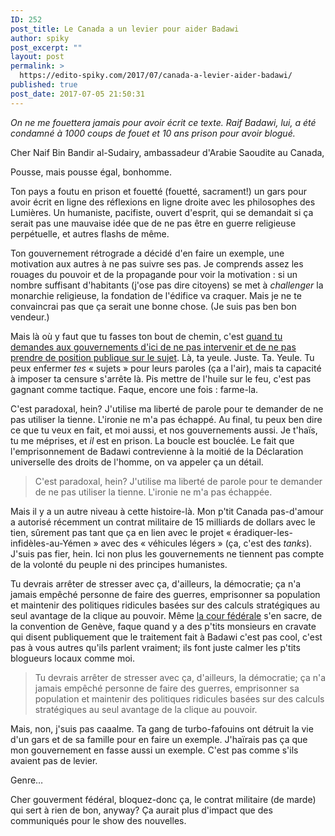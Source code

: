 ```yaml
---
ID: 252
post_title: Le Canada a un levier pour aider Badawi
author: spiky
post_excerpt: ""
layout: post
permalink: >
  https://edito-spiky.com/2017/07/canada-a-levier-aider-badawi/
published: true
post_date: 2017-07-05 21:50:31
---
```

_On ne me fouettera jamais pour avoir écrit ce texte. Raif Badawi, lui, a été condamné à 1000 coups de fouet et 10 ans prison pour avoir blogué._

Cher Naif Bin Bandir al-Sudairy, ambassadeur d'Arabie Saoudite au Canada,

Pousse, mais pousse égal, bonhomme.

Ton pays a foutu en prison et fouetté (fouetté, sacrament!) un gars pour avoir écrit en ligne des réflexions en ligne droite avec les philosophes des Lumières.  Un humaniste, pacifiste, ouvert d'esprit, qui se demandait si ça serait pas une mauvaise idée que de ne pas être en guerre religieuse perpétuelle, et autres flashs de même.

Ton gouvernement rétrograde a décidé d'en faire un exemple, une motivation aux autres à ne pas suivre ses pas. Je comprends assez les rouages du pouvoir et de la propagande pour voir la motivation : si un nombre suffisant d'habitants (j'ose pas dire citoyens) se met à _challenger_ la monarchie religieuse, la fondation de l'édifice va craquer. Mais je ne te convaincrai pas que ça serait une bonne chose.  (Je suis pas ben bon vendeur.)

<!--more-->

Mais là où y faut que tu fasses ton bout de chemin, c'est [quand tu demandes aux gouvernements d'ici de ne pas intervenir et de ne pas prendre de position publique sur le sujet](http://www.ledevoir.com/politique/canada/502697/l-ambassadeur-saoudien-demande-au-canada-de-ne-pas-se-meler-du-dossier-raif-badawi). Là, ta yeule.  Juste. Ta. Yeule.  Tu peux enfermer _tes_ « sujets » pour leurs paroles (ça a l'air), mais ta capacité à imposer ta censure s'arrête là.  Pis mettre de l'huile sur le feu, c'est pas gagnant comme tactique.  Faque, encore une fois : farme-la.

C'est paradoxal, hein?  J'utilise ma liberté de parole pour te demander de ne pas utiliser la tienne.  L'ironie ne m'a pas échappé.  Au final, tu peux ben dire ce que tu veux en fait, et moi aussi, et nos gouvernements aussi.  Je t'haïs, tu me méprises, et _il_ est en prison.  La boucle est bouclée.  Le fait que l'emprisonnement de Badawi contrevienne à la moitié de la Déclaration universelle des droits de l'homme, on va appeler ça un détail.

> C'est paradoxal, hein?  J'utilise ma liberté de parole pour te demander de ne pas utiliser la tienne.  L'ironie ne m'a pas échappée.

Mais il y a un autre niveau à cette histoire-là.  Mon p'tit Canada pas-d'amour a autorisé récemment un contrat militaire de 15 milliards de dollars avec le tien, sûrement pas tant que ça en lien avec le projet « éradiquer-les-infidèles-au-Yémen » avec des « véhicules légers » (ça, c'est des _tanks_).  J'suis pas fier, hein.  Ici non plus les gouvernements ne tiennent pas compte de la volonté du peuple ni des principes humanistes.

Tu devrais arrêter de stresser avec ça, d'ailleurs, la démocratie; ça n'a jamais empêché personne de faire des guerres, emprisonner sa population et maintenir des politiques ridicules basées sur des calculs stratégiques au seul avantage de la clique au pouvoir.  Même [la cour fédérale](http://ici.radio-canada.ca/nouvelle/1012730/vente-blindes-canada-arabie-saoudite-cour-federale-donne-raison-ottawa) s'en sacre, de la convention de Genève, faque quand y a des p'tits monsieurs en cravate qui disent publiquement que le traitement fait à Badawi c'est pas cool, c'est pas à vous autres qu'ils parlent vraiment; ils font juste calmer les p'tits blogueurs locaux comme moi.

> Tu devrais arrêter de stresser avec ça, d'ailleurs, la démocratie; ça n'a jamais empêché personne de faire des guerres, emprisonner sa population et maintenir des politiques ridicules basées sur des calculs stratégiques au seul avantage de la clique au pouvoir.

Mais, non, j'suis pas caaalme.  Ta gang de turbo-fafouins ont détruit la vie d'un gars et de sa famille pour en faire un exemple.  J'haïrais pas ça que mon gouvernement en fasse aussi un exemple.  C'est pas comme s'ils avaient pas de levier.

Genre…

Cher gouverment fédéral, bloquez-donc ça, le contrat militaire (de marde) qui sert à rien de bon, anyway?  Ça aurait plus d'impact que des communiqués pour le show des nouvelles.